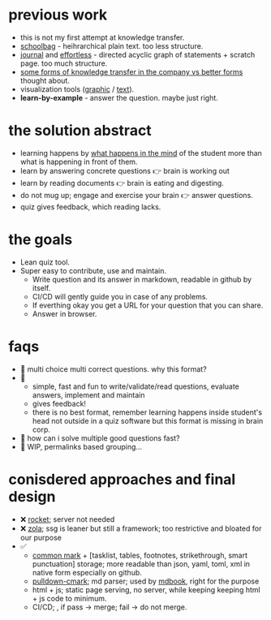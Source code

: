 # previous work
- this is not my first attempt at knowledge transfer.
- [schoolbag](https://github.com/yashsriram/compost/tree/master/SchoolBag) - heihrarchical plain text. too less structure.
- [journal](https://github.com/yashsriram/effortless/tree/master/deprecated) and [effortless](https://github.com/yashsriram/effortless) - directed acyclic graph of statements + scratch page. too much structure.
- [some forms of knowledge transfer in the company vs better forms](https://user-images.githubusercontent.com/18350119/177690705-90c4a402-9234-4daf-82b6-38e8867b444e.png) thought about.
- visualization tools ([graphic](https://user-images.githubusercontent.com/18350119/177690941-96514084-1b95-4462-95bf-45228022fc53.png) / [text](https://user-images.githubusercontent.com/18350119/177690944-e9c2f2b3-fb56-4613-a72b-f5fd0d1e235a.png)).
- __learn-by-example__ - answer the question. maybe just right.

# the solution abstract
- learning happens by [what happens in the mind](https://youtu.be/rhgwIhB58PA) of the student more than what is happening in front of them.
- learn by answering concrete questions :point_right: brain is working out
- learn by reading documents :point_right: brain is eating and digesting.
- do not mug up; engage and exercise your brain :point_right: answer questions.
- quiz gives feedback, which reading lacks.

# the goals
- Lean quiz tool.
- Super easy to contribute, use and maintain.
    - Write question and its answer in markdown, readable in github by itself.
    - CI/CD will gently guide you in case of any problems.
    - If everthing okay you get a URL for your question that you can share.
    - Answer in browser.

# faqs
- 🤔 multi choice multi correct questions. why this format?
- 🙋
    - simple, fast and fun to write/validate/read questions, evaluate answers, implement and maintain
    - gives feedback!
    - there is no best format, remember learning happens inside student's head not outside in a quiz software but this format is missing in brain corp.
- 🤔 how can i solve multiple good questions fast?
- 🙋 WIP, permalinks based grouping...

# conisdered approaches and final design
- ❌ [rocket](https://rocket.rs/); server not needed
- ❌ [zola](https://www.getzola.org/); ssg is leaner but still a framework; too restrictive and bloated for our purpose
- ✅
    - [common mark](https://commonmark.org/) + [tasklist, tables, footnotes, strikethrough, smart punctuation] storage; more readable than json, yaml, toml, xml in native form especially on github.
    - [pulldown-cmark](https://github.com/raphlinus/pulldown-cmark); md parser; used by [mdbook](https://rust-lang.github.io/mdBook/), right for the purpose
    - html + js; static page serving, no server, while keeping keeping html + js code to minimum.
    - CI/CD; , if pass -> merge; fail -> do not merge.
